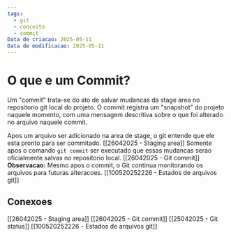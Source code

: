 ```yaml
---
tags:
  - git
  - conceito
  - commit
Data de criacao: 2025-05-11
Data de modificacao: 2025-05-11
---
```


# O que e um Commit?
Um "commit" trata-se do ato de salvar mudancas da stage area no repositorio git local do projeto.
O commit registra um "snapshot" do projeto naquele momento, com uma mensagem descritiva sobre o que foi alterado no arquivo naquele commit.

Apos um arquivo ser adicionado na area de stage, o git entende que ele esta pronto para ser commitado. [[26042025 - Staging area]]
Somente apos o comando `git commit` ser executado que essas mudancas serao oficialmente salvas no repositorio local. [[26042025 - Git commit]]
**Observacao:** Mesmo apos o commit, o Git continua monitorando os arquivos para futuras alteracoes. [[100520252226 - Estados de arquivos git]]

## Conexoes
[[26042025 - Staging area]]
[[26042025 - Git commit]]
[[25042025 - Git status]]
[[100520252226 - Estados de arquivos git]]